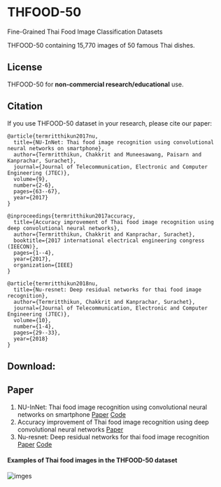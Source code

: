 
# THFOOD-50
Fine-Grained Thai Food Image Classification Datasets

THFOOD-50 containing 15,770 images of 50 famous Thai dishes.

## License

THFOOD-50 for **non-commercial research/educational** use.

## Citation

If you use THFOOD-50 dataset in your research, please cite our paper:

    @article{termritthikun2017nu,
      title={NU-InNet: Thai food image recognition using convolutional neural networks on smartphone},
      author={Termritthikun, Chakkrit and Muneesawang, Paisarn and Kanprachar, Surachet},
      journal={Journal of Telecommunication, Electronic and Computer Engineering (JTEC)},
      volume={9},
      number={2-6},
      pages={63--67},
      year={2017}
    }
    
    @inproceedings{termritthikun2017accuracy,
      title={Accuracy improvement of Thai food image recognition using deep convolutional neural networks},
      author={Termritthikun, Chakkrit and Kanprachar, Surachet},
      booktitle={2017 international electrical engineering congress (IEECON)},
      pages={1--4},
      year={2017},
      organization={IEEE}
    }
    
    @article{termritthikun2018nu,
      title={Nu-resnet: Deep residual networks for thai food image recognition},
      author={Termritthikun, Chakkrit and Kanprachar, Surachet},
      journal={Journal of Telecommunication, Electronic and Computer Engineering (JTEC)},
      volume={10},
      number={1-4},
      pages={29--33},
      year={2018}
    }


## Download:

## Paper

 1. NU-InNet: Thai food image recognition using convolutional neural networks on smartphone [Paper](https://journal.utem.edu.my/index.php/jtec/article/download/2436/1521) [Code](https://github.com/chakkritte/NU-InNet)
 2. Accuracy improvement of Thai food image recognition using deep convolutional neural networks [Paper](https://ieeexplore.ieee.org/abstract/document/8075874/)
 3. Nu-resnet: Deep residual networks for thai food image recognition [Paper](https://journal.utem.edu.my/index.php/jtec/article/download/3572/2467) [Code](https://github.com/chakkritte/NU-ResNet)

#### Examples of Thai food images in the THFOOD-50 dataset
![imges](https://raw.githubusercontent.com/chakkritte/NU-InNet/master/images/THFOOD.png)
